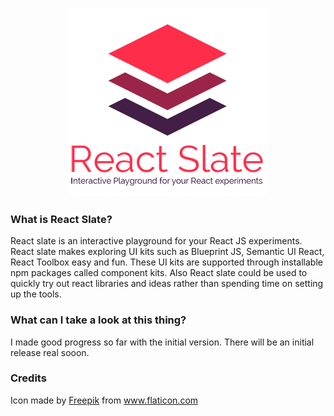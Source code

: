 <h3 align="center">
  <img src="./docs/assets/ReactSlateLogo.png" alt="Atmo" height="300">
</h3>

### What is React Slate?
React slate is an interactive playground for your React JS experiments. React slate makes exploring
UI kits such as Blueprint JS, Semantic UI React, React Toolbox easy and fun. These UI kits are supported
through installable npm packages called component kits. Also React slate could be used to quickly try out
react libraries and ideas rather than spending time on setting up the tools.

### What can I take a look at this thing?
I made good progress so far with the initial version. There will be an initial release real sooon.

### Credits
Icon made by [Freepik](http://www.freepik.com/) from www.flaticon.com 
